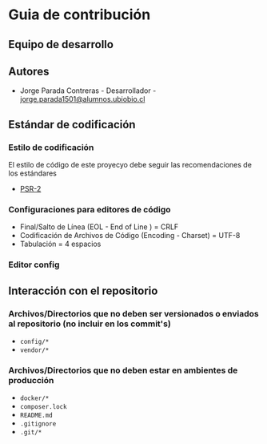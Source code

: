 # Guia de contribución

## Equipo de desarrollo

## Autores

- Jorge Parada Contreras - Desarrollador - jorge.parada1501@alumnos.ubiobio.cl

## Estándar de codificación

### Estilo de codificación

El estilo de código de este proyecyo debe seguir las recomendaciones de los estándares

- [PSR-2](https://www.php-fig.org/psr/psr-2/)

### Configuraciones para editores de código

- Final/Salto de Línea (EOL - End of Line ) = CRLF
- Codificación de Archivos de Código (Encoding - Charset) = UTF-8
- Tabulación = 4 espacios

### Editor config


## Interacción con el repositorio

### Archivos/Directorios que no deben ser versionados o enviados al repositorio (**no** incluir en los **commit's**)

- `config/*`
- `vendor/*`

### Archivos/Directorios que no deben estar en ambientes de producción

- `docker/*`
- `composer.lock`
- `README.md`
- `.gitignore`
- `.git/*`